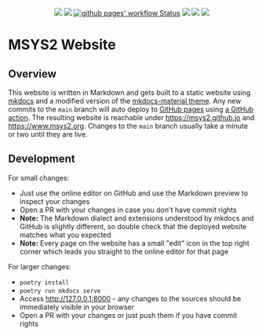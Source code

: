 <p align="center">
  <a title="msys2.github.io" href="https://msys2.github.io"><img src="https://img.shields.io/website.svg?label=msys2.github.io&longCache=true&style=flat-square&url=http%3A%2F%2Fmsys2.github.io%2Findex.html&logo=github"></a><!--
  -->
  <a title="Join the chat on Matrix" href="https://matrix.to/#/#msys2_msys2:gitter.im"><img src="https://img.shields.io/badge/chat-on%20matrix-4db797.svg?longCache=true&style=flat-square&logo=matrix&logoColor=e8ecef"></a><!--
  -->
  <a title="GitHub Actions" href="https://github.com/msys2/msys2.github.io/actions?query=workflow%3Agithub%20pages"><img alt="github pages' workflow Status" src="https://img.shields.io/github/actions/workflow/status/msys2/msys2.github.io/main.yml?branch=main&longCache=true&style=flat-square&label=build&logo=github"></a><!--
  -->
  <a title="Follow msys2org on Twitter" href="https://twitter.com/msys2org"><img src="https://img.shields.io/twitter/follow/msys2org?style=flat-square&logo=x&logoColor=white&color=31A4F1"></a><!--
  -->
  <a title="Follow msys2org on Mastodon" href="https://fosstodon.org/@msys2org"><img src="https://img.shields.io/mastodon/follow/109365079526574177?color=000197&domain=https%3A%2F%2Ffosstodon.org%2F&logo=mastodon&logoColor=white&style=flat-square"></a><!--
  -->
  <a title="Join the community on Discord" href="https://discord.com/invite/jPQdRdDcT9"><img src="https://img.shields.io/discord/792780131906617355?color=5865F2&label=Discord&logo=discord&logoColor=white&style=flat-square"></a><!--
  -->
</p>

# MSYS2 Website

## Overview

This website is written in Markdown and gets built to a static website using
[mkdocs](https://www.mkdocs.org/) and a modified version of the [mkdocs-material
theme](https://squidfunk.github.io/mkdocs-material). Any new commits to the
`main` branch will auto deploy to [GitHub pages](https://pages.github.com) using
[a GitHub action](https://github.com/actions/deploy-pages). The resulting
website is reachable under https://msys2.github.io and https://www.msys2.org.
Changes to the `main` branch usually take a minute or two until they are live.

## Development

For small changes:

* Just use the online editor on GitHub and use the Markdown preview to inspect your changes
* Open a PR with your changes in case you don't have commit rights
* **Note:** The Markdown dialect and extensions understood by mkdocs and GitHub is
  slightly different, so double check that the deployed website matches what you
  expected
* **Note:** Every page on the website has a small "edit" icon in the top right corner which leads you straight to the online editor for that page

For larger changes:

* `poetry install`
* `poetry run mkdocs serve`
* Access http://127.0.0.1:8000 - any changes to the sources should be
  immediately visible in your browser
* Open a PR with your changes or just push them if you have commit rights
